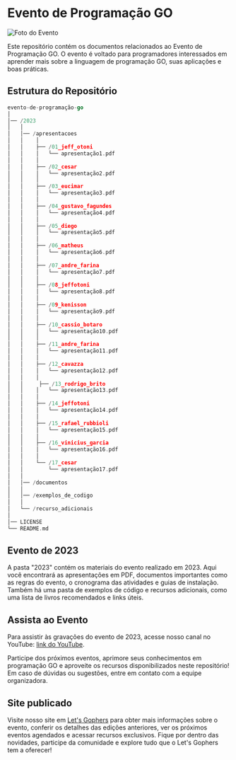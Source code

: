 # Evento de Programação GO

![Foto do Evento](/2023/documentos/logo/gopher-evento.png)

Este repositório contém os documentos relacionados ao Evento de Programação GO. O evento é voltado para programadores interessados em aprender mais sobre a linguagem de programação GO, suas aplicações e boas práticas.

## Estrutura do Repositório

```go
evento-de-programação-go
│
│── /2023
│   │
│   │── /apresentacoes
│   │    │
│   │    ├── /01_jeff_otoni
│   │    │   └── apresentação1.pdf
│   │    │
│   │    ├── /02_cesar
│   │    │   └── apresentação2.pdf
│   │    │
│   │    ├── /03_eucimar
│   │    │   └── apresentação3.pdf
│   │    │
│   │    ├── /04_gustavo_fagundes
│   │    │   └── apresentação4.pdf
│   │    │
│   │    ├── /05_diego
│   │    │   └── apresentação5.pdf
│   │    │
│   │    ├── /06_matheus
│   │    │   └── apresentação6.pdf
│   │    │
│   │    ├── /07_andre_farina
│   │    │   └── apresentação7.pdf
│   │    │
│   │    ├── /08_jeffotoni
│   │    │   └── apresentação8.pdf
│   │    │
│   │    ├── /09_kenisson
│   │    │   └── apresentação9.pdf
│   │    │
│   │    ├── /10_cassio_botaro
│   │    │   └── apresentação10.pdf
│   │    │
│   │    ├── /11_andre_farina
│   │    │   └── apresentação11.pdf
│   │    │
│   │    ├── /12_cavazza
│   │    │   └── apresentação12.pdf
│   │    │
│   │     ├── /13_rodrigo_brito
│   │    │   └── apresentação13.pdf
│   │    │
│   │    ├── /14_jeffotoni
│   │    │   └── apresentação14.pdf
│   │    │
│   │    ├── /15_rafael_rubbioli
│   │    │   └── apresentação15.pdf
│   │    │
│   │    ├── /16_vinicius_garcia
│   │    │   └── apresentação16.pdf
│   │    │
│   │    └── /17_cesar
│   │        └── apresentação17.pdf
│   │
│   │── /documentos
│   │
│   │── /exemplos_de_codigo
│   │
│   └── /recurso_adicionais
│   
│── LICENSE
└── README.md
```

## Evento de 2023

A pasta "2023" contém os materiais do evento realizado em 2023. Aqui você encontrará as apresentações em PDF, documentos importantes como as regras do evento, o cronograma das atividades e guias de instalação. Também há uma pasta de exemplos de código e recursos adicionais, como uma lista de livros recomendados e links úteis.

## Assista ao Evento

Para assistir às gravações do evento de 2023, acesse nosso canal no YouTube: [link do YouTube](https://www.youtube.com/@jeffotoni).

Participe dos próximos eventos, aprimore seus conhecimentos em programação GO e aproveite os recursos disponibilizados neste repositório! Em caso de dúvidas ou sugestões, entre em contato com a equipe organizadora.

## Site publicado

Visite nosso site em [Let's Gophers](https://www.letsgophers.com/) para obter mais informações sobre o evento, conferir os detalhes das edições anteriores, ver os próximos eventos agendados e acessar recursos exclusivos. Fique por dentro das novidades, participe da comunidade e explore tudo que o Let's Gophers tem a oferecer!





